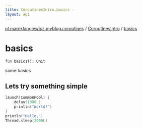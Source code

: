 ```yaml
---
title: CoroutinesIntro.basics - 
layout: api
---
```


<div class='api-docs-breadcrumbs'><a href="../index.html">pl.mareklangiewicz.myblog.coroutines</a> / <a href="index.html">CoroutinesIntro</a> / <a href=".">basics</a></div>

# basics

<div class="signature"><code><span class="keyword">fun </span><span class="identifier">basics</span><span class="symbol">(</span><span class="symbol">)</span><span class="symbol">: </span><span class="identifier">Unit</span></code></div>

some basics

## Lets try something simple

``` kotlin
launch(CommonPool) {
    delay(1000L)
    println("World!")
}
println("Hello,")
Thread.sleep(2000L)
```

